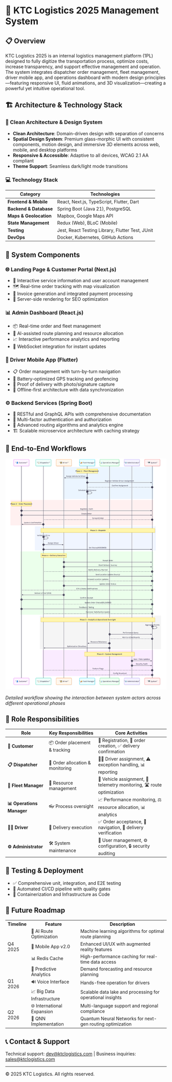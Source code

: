 # 🚚 KTC Logistics 2025 Management System

## 📋 Overview

KTC Logistics 2025 is an internal logistics management platform (1PL) designed to fully digitize the transportation process, optimize costs, increase transparency, and support effective management and operation. The system integrates dispatcher order management, fleet management, driver mobile app, and operations dashboard with modern design principles—featuring responsive UI, fluid animations, and 3D visualization—creating a powerful yet intuitive operational tool.

## 🏗️ Architecture & Technology Stack

### 🧩 Clean Architecture & Design System
- **Clean Architecture**: Domain-driven design with separation of concerns
- **Spatial Design System**: Premium glass-morphic UI with consistent components, motion design, and immersive 3D elements across web, mobile, and desktop platforms
- **Responsive & Accessible**: Adaptive to all devices, WCAG 2.1 AA compliant
- **Theme Support**: Seamless dark/light mode transitions

### 💻 Technology Stack
| Category | Technologies |
|----------|--------------|
| **Frontend & Mobile** | React, Next.js, TypeScript, Flutter, Dart |
| **Backend & Database** | Spring Boot (Java 21), PostgreSQL |
| **Maps & Geolocation** | Mapbox, Google Maps API |
| **State Management** | Redux (Web), BLoC (Mobile) |
| **Testing** | Jest, React Testing Library, Flutter Test, JUnit |
| **DevOps** | Docker, Kubernetes, GitHub Actions |

## 🧩 System Components

### 🌐 Landing Page & Customer Portal (Next.js)
- 📱 Interactive service information and user account management
- 🗺️ Real-time order tracking with map visualization
- 📄 Invoice generation and integrated payment processing
- 🚀 Server-side rendering for SEO optimization

### 📊 Admin Dashboard (React.js)
- 📦 Real-time order and fleet management 
- 🚚 AI-assisted route planning and resource allocation
- 📈 Interactive performance analytics and reporting
- 🔄 WebSocket integration for instant updates

### 📱 Driver Mobile App (Flutter)
- 📋 Order management with turn-by-turn navigation
- 📍 Battery-optimized GPS tracking and geofencing
- 📸 Proof of delivery with photo/signature capture
- 📵 Offline-first architecture with data synchronization

### ⚙️ Backend Services (Spring Boot)
- 🔄 RESTful and GraphQL APIs with comprehensive documentation
- 🔐 Multi-factor authentication and authorization
- 🧮 Advanced routing algorithms and analytics engine
- 🏗️ Scalable microservice architecture with caching strategy

## 🔄 End-to-End Workflows

![KTC Logistics Workflow Diagram](docs/diagrams/phases_diagram.png)

*Detailed workflow showing the interaction between system actors across different operational phases*

## 👥 Role Responsibilities

| Role | Key Responsibilities | Core Activities |
|------|---------------------|-----------------|
| **👤 Customer** | 📦 Order placement & tracking | 📝 Registration, 🛒 order creation, ✅ delivery confirmation |
| **📋 Dispatcher** | 📱 Order allocation & monitoring | 👨‍💼 Driver assignment, ⚠️ exception handling, 📊 reporting |
| **🚚 Fleet Manager** | 🔄 Resource management | 🚗 Vehicle assignment, 📡 telemetry monitoring, 🛣️ route optimization |
| **📊 Operations Manager** | 👓 Process oversight | 📈 Performance monitoring, ⚖️ resource allocation, 📊 analytics |
| **🧑‍✈️ Driver** | 🚛 Delivery execution | ✅ Order acceptance, 🧭 navigation, 📸 delivery verification |
| **⚙️ Administrator** | 🛠️ System maintenance | 👥 User management, ⚙️ configuration, 🔒 security auditing |

## 🧪 Testing & Deployment
- ✅ Comprehensive unit, integration, and E2E testing
- 🔄 Automated CI/CD pipeline with quality gates
- 🐳 Containerization and Infrastructure as Code

## 🔮 Future Roadmap

<table>
  <tr>
    <th>Timeline</th>
    <th>Feature</th>
    <th>Description</th>
  </tr>
  <tr>
    <td rowspan="3">Q4 2025</td>
    <td>🤖 AI Route Optimization</td>
    <td>Machine learning algorithms for optimal route planning</td>
  </tr>
  <tr>
    <td>📱 Mobile App v2.0</td>
    <td>Enhanced UI/UX with augmented reality features</td>
  </tr>
  <tr>
    <td>📊 Redis Cache</td>
    <td>High-performance caching for real-time data access</td>
  </tr>
  <tr>
    <td rowspan="3">Q1 2026</td>
    <td>🧠 Predictive Analytics</td>
    <td>Demand forecasting and resource planning</td>
  </tr>
  <tr>
    <td>🔊 Voice Interface</td>
    <td>Hands-free operation for drivers</td>
  </tr>
  <tr>
    <td>📈 Big Data Infrastructure</td>
    <td>Scalable data lake and processing for operational insights</td>
  </tr>
  <tr>
    <td rowspan="2">Q2 2026</td>
    <td>🌐 International Expansion</td>
    <td>Multi-language support and regional compliance</td>
  </tr>
  <tr>
    <td>🔬 QNN Implementation</td>
    <td>Quantum Neural Networks for next-gen routing optimization</td>
  </tr>
</table>

## 📞 Contact & Support
Technical support: dev@ktclogistics.com | Business inquiries: sales@ktclogistics.com

---

© 2025 KTC Logistics. All rights reserved.

